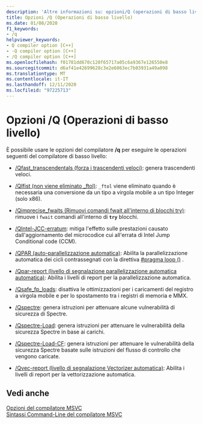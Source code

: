 ```yaml
---
description: 'Altre informazioni su: opzioni/Q (operazioni di basso livello)'
title: Opzioni /Q (Operazioni di basso livello)
ms.date: 01/08/2020
f1_keywords:
- /q
helpviewer_keywords:
- Q compiler option [C++]
- -Q compiler option [C++]
- /Q compiler option [C++]
ms.openlocfilehash: f01781dd670c128f65717a05c6a9367e126550e8
ms.sourcegitcommit: d6af41e42699628c3e2e6063ec7b03931a49a098
ms.translationtype: MT
ms.contentlocale: it-IT
ms.lasthandoff: 12/11/2020
ms.locfileid: "97225713"
---
```

# <a name="q-options-low-level-operations"></a>Opzioni /Q (Operazioni di basso livello)

È possibile usare le opzioni del compilatore **/q** per eseguire le operazioni seguenti del compilatore di basso livello:

- [/Qfast_transcendentals (forza i trascendenti veloci)](qfast-transcendentals-force-fast-transcendentals.md): genera trascendenti veloci.

- [/QIfist (non viene eliminato _ftol)](qifist-suppress-ftol.md): `_ftol` viene eliminato quando è necessaria una conversione da un tipo a virgola mobile a un tipo Integer (solo x86).

- [/Qimprecise_fwaits (Rimuovi comandi fwait all'interno di blocchi try)](qimprecise-fwaits-remove-fwaits-inside-try-blocks.md): rimuove i `fwait` comandi all'interno di **`try`** blocchi.

- [/QIntel-JCC-erratum](qintel-jcc-erratum.md): mitiga l'effetto sulle prestazioni causato dall'aggiornamento del microcodice cui all'errata di Intel Jump Conditional code (CCM).

- [/QPAR (auto-parallelizzazione automatica)](qpar-auto-parallelizer.md): Abilita la parallelizzazione automatica dei cicli contrassegnati con la direttiva [#pragma loop ()](../../preprocessor/loop.md) .

- [/Qpar-report (livello di segnalazione parallelizzazione automatica automatica)](qpar-report-auto-parallelizer-reporting-level.md): Abilita i livelli di report per la parallelizzazione automatica.

- [/Qsafe_fp_loads](qsafe-fp-loads.md): disattiva le ottimizzazioni per i caricamenti del registro a virgola mobile e per lo spostamento tra i registri di memoria e MMX.

- [/Qspectre](qspectre.md): genera istruzioni per attenuare alcune vulnerabilità di sicurezza di Spectre.

- [/Qspectre-Load](qspectre-load.md): genera istruzioni per attenuare le vulnerabilità della sicurezza Spectre in base ai carichi.

- [/Qspectre-Load-CF](qspectre-load-cf.md): genera istruzioni per attenuare le vulnerabilità della sicurezza Spectre basate sulle istruzioni del flusso di controllo che vengono caricate.

- [/Qvec-report (livello di segnalazione Vectorizer automatica)](qvec-report-auto-vectorizer-reporting-level.md): Abilita i livelli di report per la vettorizzazione automatica.

## <a name="see-also"></a>Vedi anche

[Opzioni del compilatore MSVC](compiler-options.md)<br/>
[Sintassi Command-Line del compilatore MSVC](compiler-command-line-syntax.md)
